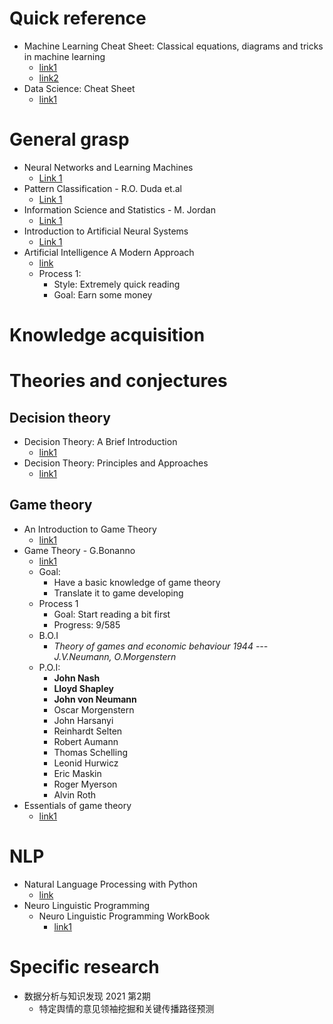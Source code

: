 # Quick reference
- Machine Learning Cheat Sheet: Classical equations, diagrams and tricks in machine learning
  - [link1](https://media-exp1.licdn.com/dms/document/C4E1FAQF49EZJeYystA/feedshare-document-pdf-analyzed/0/1618381867518?e=1618480800&v=beta&t=W5qTopVeR5DxQ0J_8P4Zcgnc4y2vRb-GFpaftZwTaq0)
  - [link2](https://github.com/soulmachine/machine-learning-cheat-sheet)
- Data Science: Cheat Sheet
  - [link1](https://media-exp1.licdn.com/dms/document/C4E1FAQEc48I5NLjr9g/feedshare-document-pdf-analyzed/0/1618562112923?e=1618797600&v=beta&t=zRdUBrkkOhxVAkp3omm-ErM-jJqQNlDnT6_lAP3HZAk)
# General grasp
- Neural Networks and Learning Machines
  - [Link 1](https://cours.etsmtl.ca/sys843/REFS/Books/ebook_Haykin09.pdf)
- Pattern Classification - R.O. Duda et.al
  - [Link 1](https://cours.etsmtl.ca/sys843/REFS/Books/Duda_Pattern_classification.pdf)
- Information Science and Statistics - M. Jordan
  - [Link 1](https://cours.etsmtl.ca/sys843/REFS/Books/Bishop%20-%20Pattern%20Recognition%20and%20Machine%20Learning.pdf)
- Introduction to Artificial Neural Systems
  - [Link 1](https://cours.etsmtl.ca/sys843/REFS/Books/ebook_Zurada92.pdf)
- Artificial Intelligence A Modern Approach
  - [link](https://web.archive.org/web/20140505045226/http://stpk.cs.rtu.lv/sites/all/files/stpk/materiali/MI/Artificial%20Intelligence%20A%20Modern%20Approach.pdf)
  - Process 1:
    - Style: Extremely quick reading
    - Goal: Earn some money
# Knowledge acquisition

# Theories and conjectures
## Decision theory
- Decision Theory: A Brief Introduction
  - [link1](https://people.kth.se/~soh/decisiontheory.pdf)
- Decision Theory: Principles and Approaches
  - [link1](https://www.webdepot.umontreal.ca/Usagers/perronf/MonDepotPublic/stt2100/Decision_theory.pdf)

## Game theory
- An Introduction to Game Theory
  - [link1](http://home.ku.edu.tr/~lkockesen/teaching/econ333/lectnotes/uggame.pdf)
- Game Theory - G.Bonanno
  - [link1](https://arxiv.org/ftp/arxiv/papers/1512/1512.06808.pdf)
  - Goal:
    - Have a basic knowledge of game theory
    - Translate it to game developing
  - Process 1
    - Goal: Start reading a bit first
    - Progress: 9/585
  - B.O.I 
    - *Theory of games and economic behaviour 1944 --- J.V.Neumann, O.Morgenstern*
  - P.O.I:
    - **John Nash**
    - **Lloyd Shapley**
    - **John von Neumann**
    - Oscar Morgenstern
    - John Harsanyi
    - Reinhardt Selten
    - Robert Aumann
    - Thomas Schelling
    - Leonid Hurwicz
    - Eric Maskin
    - Roger Myerson
    - Alvin Roth
- Essentials of game theory
  - [link1](http://physics.ujep.cz/~jskvor/KVM/TeorieHer/shoham.pdf)


# NLP
- Natural Language Processing with Python
  - [link](http://www.datascienceassn.org/sites/default/files/Natural%20Language%20Processing%20with%20Python.pdf)
- Neuro Linguistic Programming
  - Neuro Linguistic Programming WorkBook
    - [link1](https://doc.lagout.org/science/0_Computer%20Science/3_Theory/Neural%20Networks/Neuro%20Linguistic%20Programming%20WorkBook.pdf)
# Specific research
- 数据分析与知识发现 2021 第2期
  - 特定舆情的意见领袖挖掘和关键传播路径预测